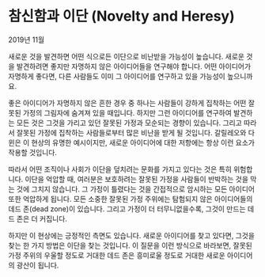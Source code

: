 # 참신함과 이단 (Novelty and Heresy)

2019년 11월

새로운 것을 발견하면 어떤 식으로든 이단으로 비난받을 가능성이 높습니다. 새로운 것을 발견하려면 좋지만 자명하지 않은 아이디어들을 연구해야 합니다. 어떤 아이디어가 자명하게 좋다면, 다른 사람들도 이미 그 아이디어를 연구하고 있을 가능성이 높으니까요.

좋은 아이디어가 자명하지 않은 흔한 경우 중 하나는 사람들이 강하게 집착하는 어떤 잘못된 가정의 그림자에 숨겨져 있을 때입니다. 하지만 그런 아이디어를 연구하여 발견하는 모든 것은 그것을 가리고 있던 잘못된 가정과 모순되는 경향이 있습니다. 그리고 따라서 잘못된 가정에 집착하는 사람들로부터 많은 비난을 받게 될 것입니다. 갈릴레오와 다윈은 이 현상의 유명한 예시이지만, 새로운 아이디어에 대한 저항에는 항상 이런 요소가 작용할 것입니다.

따라서 어떤 조직이나 사회가 이단을 덮치려는 문화를 가지고 있다는 것은 특히 위험합니다. 이단을 억압할 때, 여러분은 보호하려는 잘못된 가정을 사람들이 반박하는 것을 막는 것에 그치지 않습니다. 그 가정이 틀렸다는 것을 간접적으로 암시하는 모든 아이디어 또한 억압하게 됩니다. 모든 소중한 잘못된 가정 주위에는 탐험되지 않은 아이디어들의 데드 존(dead zone)이 있습니다. 그리고 가정이 더 터무니없을수록, 그것이 만드는 데드 존은 더 커집니다.

하지만 이 현상에는 긍정적인 측면도 있습니다. 새로운 아이디어를 찾고 있다면, 그것을 찾는 한 가지 방법은 이단을 찾는 것입니다. 이 질문을 이런 방식으로 바라보면, 잘못된 가정 주위의 우울할 정도로 거대한 데드 존은 흥미로울 정도로 거대한 새로운 아이디어의 광산이 됩니다.